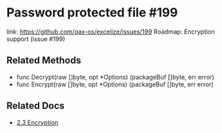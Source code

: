 # Password protected file #199

link: https://github.com/qax-os/excelize/issues/199
Roadmap: Encryption support (issue #199)

## Related Methods

- func Decrypt(raw []byte, opt \*Options) (packageBuf []byte, err error)
- func Encrypt(raw []byte, opt \*Options) (packageBuf []byte, err error)

## Related Docs

- [2.3 Encryption](https://docs.microsoft.com/en-us/openspecs/office_file_formats/ms-offcrypto/e47faaed-ee58-4309-9033-88b342df5469?redirectedfrom=MSDN)
